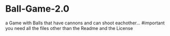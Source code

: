 # Ball-Game-2.0
a Game with Balls that have cannons and can shoot eachother...
#important 
you need all the files other than the Readme and the License
